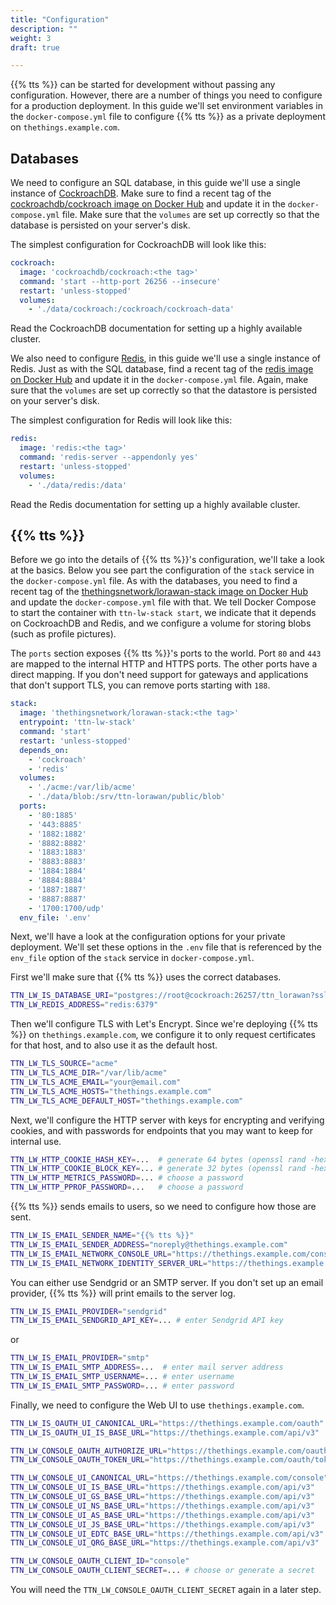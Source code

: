 ```yaml
---
title: "Configuration"
description: ""
weight: 3
draft: true

---
```


{{% tts %}} can be started for development without passing any configuration. However, there are a number of things you need to configure for a production deployment. In this guide we'll set environment variables in the `docker-compose.yml` file to configure {{% tts %}} as a private deployment on `thethings.example.com`.

## Databases

We need to configure an SQL database, in this guide we'll use a single instance of [CockroachDB](https://www.cockroachlabs.com/). Make sure to find a recent tag of the [cockroachdb/cockroach image on Docker Hub](https://hub.docker.com/r/cockroachdb/cockroach/tags) and update it in the `docker-compose.yml` file. Make sure that the `volumes` are set up correctly so that the database is persisted on your server's disk.

The simplest configuration for CockroachDB will look like this:

```yaml
cockroach:
  image: 'cockroachdb/cockroach:<the tag>'
  command: 'start --http-port 26256 --insecure'
  restart: 'unless-stopped'
  volumes:
    - './data/cockroach:/cockroach/cockroach-data'
```

Read the CockroachDB documentation for setting up a highly available cluster.

We also need to configure [Redis](https://redis.io/), in this guide we'll use a single instance of Redis. Just as with the SQL database, find a recent tag of the [redis image on Docker Hub](https://hub.docker.com/_/redis?tab=tags) and update it in the `docker-compose.yml` file. Again, make sure that the `volumes` are set up correctly so that the datastore is persisted on your server's disk.

The simplest configuration for Redis will look like this:

```yaml
redis:
  image: 'redis:<the tag>'
  command: 'redis-server --appendonly yes'
  restart: 'unless-stopped'
  volumes:
    - './data/redis:/data'
```

Read the Redis documentation for setting up a highly available cluster.

## {{% tts %}}

Before we go into the details of {{% tts %}}'s configuration, we'll take a look at the basics. Below you see part the configuration of the `stack` service in the `docker-compose.yml` file. As with the databases, you need to find a recent tag of the [thethingsnetwork/lorawan-stack image on Docker Hub](https://hub.docker.com/r/thethingsnetwork/lorawan-stack/tags) and update the `docker-compose.yml` file with that. We tell Docker Compose to start the container with `ttn-lw-stack start`, we indicate that it depends on CockroachDB and Redis, and we configure a volume for storing blobs (such as profile pictures).

The `ports` section exposes {{% tts %}}'s ports to the world. Port `80` and `443` are mapped to the internal HTTP and HTTPS ports. The other ports have a direct mapping. If you don't need support for gateways and applications that don't support TLS, you can remove ports starting with `188`.

```yaml
stack:
  image: 'thethingsnetwork/lorawan-stack:<the tag>'
  entrypoint: 'ttn-lw-stack'
  command: 'start'
  restart: 'unless-stopped'
  depends_on:
    - 'cockroach'
    - 'redis'
  volumes:
    - './acme:/var/lib/acme'
    - './data/blob:/srv/ttn-lorawan/public/blob'
  ports:
    - '80:1885'
    - '443:8885'
    - '1882:1882'
    - '8882:8882'
    - '1883:1883'
    - '8883:8883'
    - '1884:1884'
    - '8884:8884'
    - '1887:1887'
    - '8887:8887'
    - '1700:1700/udp'
  env_file: '.env'
```

Next, we'll have a look at the configuration options for your private deployment. We'll set these options in the `.env` file that is referenced by the `env_file` option of the `stack` service in `docker-compose.yml`.

First we'll make sure that {{% tts %}} uses the correct databases.

```bash
TTN_LW_IS_DATABASE_URI="postgres://root@cockroach:26257/ttn_lorawan?sslmode=disable"
TTN_LW_REDIS_ADDRESS="redis:6379"
```

Then we'll configure TLS with Let's Encrypt. Since we're deploying {{% tts %}} on `thethings.example.com`, we configure it to only request certificates for that host, and to also use it as the default host.

```bash
TTN_LW_TLS_SOURCE="acme"
TTN_LW_TLS_ACME_DIR="/var/lib/acme"
TTN_LW_TLS_ACME_EMAIL="your@email.com"
TTN_LW_TLS_ACME_HOSTS="thethings.example.com"
TTN_LW_TLS_ACME_DEFAULT_HOST="thethings.example.com"
```

Next, we'll configure the HTTP server with keys for encrypting and verifying cookies, and with passwords for endpoints that you may want to keep for internal use.

```bash
TTN_LW_HTTP_COOKIE_HASH_KEY=...  # generate 64 bytes (openssl rand -hex 64)
TTN_LW_HTTP_COOKIE_BLOCK_KEY=... # generate 32 bytes (openssl rand -hex 32)
TTN_LW_HTTP_METRICS_PASSWORD=... # choose a password
TTN_LW_HTTP_PPROF_PASSWORD=...   # choose a password
```

{{% tts %}} sends emails to users, so we need to configure how those are sent.

```bash
TTN_LW_IS_EMAIL_SENDER_NAME="{{% tts %}}"
TTN_LW_IS_EMAIL_SENDER_ADDRESS="noreply@thethings.example.com"
TTN_LW_IS_EMAIL_NETWORK_CONSOLE_URL="https://thethings.example.com/console"
TTN_LW_IS_EMAIL_NETWORK_IDENTITY_SERVER_URL="https://thethings.example.com/oauth"
```

You can either use Sendgrid or an SMTP server. If you don't set up an email provider, {{% tts %}} will print emails to the server log.

```bash
TTN_LW_IS_EMAIL_PROVIDER="sendgrid"
TTN_LW_IS_EMAIL_SENDGRID_API_KEY=... # enter Sendgrid API key
```

or

```bash
TTN_LW_IS_EMAIL_PROVIDER="smtp"
TTN_LW_IS_EMAIL_SMTP_ADDRESS=...  # enter mail server address
TTN_LW_IS_EMAIL_SMTP_USERNAME=... # enter username
TTN_LW_IS_EMAIL_SMTP_PASSWORD=... # enter password
```

Finally, we need to configure the Web UI to use `thethings.example.com`.

```bash
TTN_LW_IS_OAUTH_UI_CANONICAL_URL="https://thethings.example.com/oauth"
TTN_LW_IS_OAUTH_UI_IS_BASE_URL="https://thethings.example.com/api/v3"

TTN_LW_CONSOLE_OAUTH_AUTHORIZE_URL="https://thethings.example.com/oauth/authorize"
TTN_LW_CONSOLE_OAUTH_TOKEN_URL="https://thethings.example.com/oauth/token"

TTN_LW_CONSOLE_UI_CANONICAL_URL="https://thethings.example.com/console"
TTN_LW_CONSOLE_UI_IS_BASE_URL="https://thethings.example.com/api/v3"
TTN_LW_CONSOLE_UI_GS_BASE_URL="https://thethings.example.com/api/v3"
TTN_LW_CONSOLE_UI_NS_BASE_URL="https://thethings.example.com/api/v3"
TTN_LW_CONSOLE_UI_AS_BASE_URL="https://thethings.example.com/api/v3"
TTN_LW_CONSOLE_UI_JS_BASE_URL="https://thethings.example.com/api/v3"
TTN_LW_CONSOLE_UI_EDTC_BASE_URL="https://thethings.example.com/api/v3"
TTN_LW_CONSOLE_UI_QRG_BASE_URL="https://thethings.example.com/api/v3"

TTN_LW_CONSOLE_OAUTH_CLIENT_ID="console"
TTN_LW_CONSOLE_OAUTH_CLIENT_SECRET=... # choose or generate a secret
```

You will need the `TTN_LW_CONSOLE_OAUTH_CLIENT_SECRET` again in a later step.
